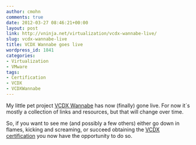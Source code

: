 ```yaml
---
author: cmohn
comments: true
date: 2012-03-27 08:46:21+00:00
layout: post
link: http://vninja.net/virtualization/vcdx-wannabe-live/
slug: vcdx-wannabe-live
title: VCDX Wannabe goes live
wordpress_id: 1841
categories:
- Virtualization
- VMware
tags:
- Certification
- VCDX
- VCDXWannabe
---
```


My little pet project [VCDX Wannabe](http://vcdxwannabe.wordpress.com/) has now (finally) gone live. For now it´s mostly a collection of links and resources, but that will change over time.

So, if you want to see me (and possibly a few others) either go down in flames, kicking and screaming, or succeed obtaining the [VCDX certification](http://mylearn.vmware.com/mgrReg/plan.cfm?plan=9657&ui=www&rct=j&q=vcdx&source=web&cd=1&ved=0CC8QFjAA&url=http://www.vmware.com/go/vcdx&ei=vntxT8TaH4nU4QSYhc2tDw&usg=AFQjCNEqKHKYJF1UUiik3QOF2ARhVnBJsw) you now have the opportunity to do so.
